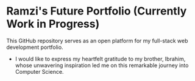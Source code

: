 # Ramzi's Future Portfolio (Currently Work in Progress)

This GitHub repository serves as an open platform for my full-stack web development portfolio. 

- I would like to express my heartfelt gratitude to my brother, Ibrahim, whose unwavering inspiration led me on this remarkable journey into Computer Science.
